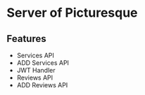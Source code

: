 # Server of Picturesque

## Features

- Services API
- ADD Services API
- JWT Handler
- Reviews API
- ADD Reviews API
